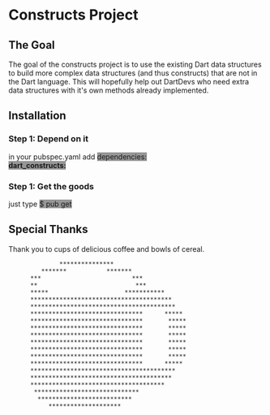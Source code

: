 <h1>Constructs Project</h1>
<h2>The Goal</h2>
The goal of the constructs project is to use the existing Dart data structures to build more complex data structures (and thus constructs) that 
are not in the Dart language. This will hopefully help out DartDevs who need extra data structures with it's own methods already implemented.


<h2>Installation</h2>
<h3>Step 1: Depend on it</h3>
in your pubspec.yaml add <span style="background-color: #969696;">dependencies: <br> <b>dart_constructs:</b></span>

<h3>Step 1: Get the goods</h3>
just type <span style="background-color: #969696;">$ pub get</span>

<h2>Special Thanks</h2>
Thank you to cups of delicious coffee and bowls of cereal.

                  ***************
             *******           *******
          ***                         ***
          **                           ***
          *****                     ***********
          ***************************************
          ****************************************
          *******************************      *****
          *******************************       *****
          *******************************       *****
          *******************************       *****
          *******************************       *****
          *******************************       *****
          *******************************       *****
          *******************************      *****
          ****************************************
          ***************************************
          *************************************
           *****************************
            **************************
               ********************

